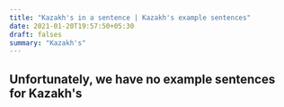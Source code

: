 ```yaml
---
title: "Kazakh's in a sentence | Kazakh's example sentences"
date: 2021-01-20T19:57:50+05:30
draft: falses
summary: "Kazakh's"
---
```

## Unfortunately, we have no example sentences for Kazakh's                 
